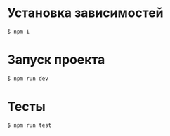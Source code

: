 # Установка зависимостей

```bash
$ npm i
```

# Запуск проекта

```bash
$ npm run dev
```

# Тесты

```bash
$ npm run test
```
